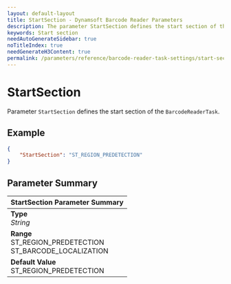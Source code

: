 ```yaml
---
layout: default-layout
title: StartSection - Dynamsoft Barcode Reader Parameters
description: The parameter StartSection defines the start section of the algorithm task.
keywords: Start section
needAutoGenerateSidebar: true
noTitleIndex: true
needGenerateH3Content: true
permalink: /parameters/reference/barcode-reader-task-settings/start-section.html
---
```


# StartSection

Parameter `StartSection` defines the start section of the `BarcodeReaderTask`.

## Example

```json
{
    "StartSection": "ST_REGION_PREDETECTION"
}
```

## Parameter Summary

| StartSection Parameter Summary |
| :---------------------------- |
| **Type**<br>*String* |
| **Range**<br>ST_REGION_PREDETECTION<br>ST_BARCODE_LOCALIZATION |
| **Default Value**<br>ST_REGION_PREDETECTION |
